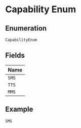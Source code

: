 
# Capability Enum

## Enumeration

`CapabilityEnum`

## Fields

| Name |
|  --- |
| `SMS` |
| `TTS` |
| `MMS` |

## Example

```
SMS
```

